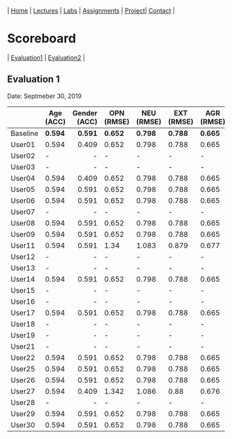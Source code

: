 | [Home](index.md) | [Lectures](lectures.md) | [Labs](labs.md) | [Assignments](assignments.md) | [Project](project.md)| [Contact](contact.md) |


# Scoreboard

| [Evaluation1](scores/evaluation1.md) | [Evaluation2](scores/evaluation2.md) |

## Evaluation 1

Date: Septmeber 30, 2019

|       |  Age (ACC)| Gender (ACC) | OPN (RMSE) | NEU (RMSE) | EXT (RMSE) | AGR (RMSE) | CON (RMSE) |
|-------|--------------|----------:|------------|------------|------------|------------|------------|
| Baseline|**0.594**|**0.591**|**0.652**|**0.798**|**0.788**|**0.665**|**0.734**|
| User01 |0.594|0.409|0.652|0.798|0.788|0.665|0.734|
| User02 |-|-|-|-|-|-|-|
| User03 |-|-|-|-|-|-|-|
| User04 |0.594|0.409|0.652|0.798|0.788|0.665|0.734|
| User05 |0.594|0.591|0.652|0.798|0.788|0.665|0.734|
| User06 |0.594|0.591|0.652|0.798|0.788|0.665|0.734|
| User07 | -|-|-|-|-|-|-|
| User08 | 0.594|0.591|0.652|0.798|0.788|0.665|0.734|
| User09 | 0.594|0.591|0.652|0.798|0.788|0.665|0.734|
| User11 |0.594|0.591|1.34|1.083|0.879|0.677|0.747|
| User12 | -|-|-|-|-|-|-|
| User13 |-|-|-|-|-|-|-|
| User14 |0.594|0.591|0.652|0.798|0.788|0.665|0.734|
| User15 |-|-|-|-|-|-|-|
| User16 |-|-|-|-|-|-|-|
| User17 |0.594|0.591|0.652|0.798|0.788|0.665|0.734|
| User18 |-|-|-|-|-|-|-|
| User19 |-|-|-|-|-|-|-|
| User21 |-|-|-|-|-|-|-|
| User22 |0.594|0.591|0.652|0.798|0.788|0.665|0.734|
| User25 |0.594|0.591|0.652|0.798|0.788|0.665|0.734|
| User26 |0.594|0.591|0.652|0.798|0.788|0.665|0.734|
| User27 |0.594|0.409|1.342|1.086|0.88|0.676|0.746|
| User28 |-|-|-|-|-|-|-|
| User29 |0.594|0.591|0.652|0.798|0.788|0.665|0.734|
| User30 |0.594|0.591|0.652|0.798|0.788|0.665|0.734|
